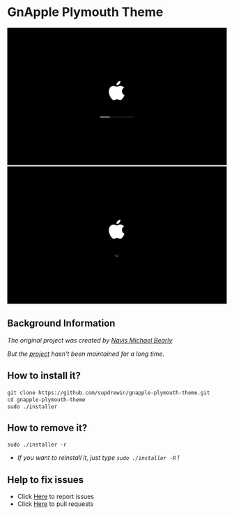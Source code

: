 # **GnApple Plymouth Theme**

![startup](preview/screenshot_startup.png)
![shutdown](preview/screenshot_shutdown.png)

## Background Information

_The original project was created by [Navis Michael Bearly](https://github.com/navisjayaseelan)_

_But the [project](https://github.com/navisjayaseelan/apple-mac-plymouth) hasn't been maintained for a long time._

## **How to install it?**

    git clone https://github.com/supdrewin/gnapple-plymouth-theme.git
    cd gnapple-plymouth-theme
    sudo ./installer

## **How to remove it?**

    sudo ./installer -r

- _If you want to reinstall it, just type `sudo ./installer -R` !_

## Help to fix issues

- Click [Here](https://github.com/supdrewin/gnapple-plymouth-theme/issues) to report issues
- Click [Here](https://github.com/supdrewin/gnapple-plymouth-theme/pulls) to pull requests

